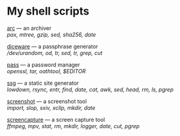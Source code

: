 # My shell scripts

[arc](/arc.html)
&mdash; an archiver<br>
_pax, mtree, gzip, sed, sha256, date_

[diceware](/diceware.html)
&mdash; a passphrase generator<br>
_/dev/urandom, od, tr, sed, tr, grep, cut_

[pass](/pass.html)
&mdash; a password manager<br>
_openssl, tar, oathtool, $EDITOR_

[ssg](/ssg.html)
&mdash; a static site generator<br>
_lowdown, rsync, entr, find, date, cat, awk, sed, head, rm, ls, pgrep_

[screenshot](screenshot)
&mdash; a screenshot tool<br>
_import, slop, sxiv, xclip, mkdir, date_

[screencapture](screencapture)
&mdash; a screen capture tool<br>
_ffmpeg, mpv, stat, rm, mkdir, logger, date, cut, pgrep_

